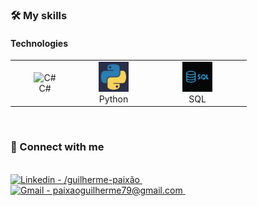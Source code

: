 
<h3>🛠 My skills</h3>
<!-- ****************** Tecnologies ****************** -->
<h4>Technologies</h4>
<table>
  <tr>
    <td align="center" width="96">
        <img src="./img/C#.png" height="48" title="C#"/>
      <br>C#
    </td>
    <td align="center" width="96">
        <img src="./img/python.jpg"  height="48" alt="Python" />
      <br>Python
    </td>
    <td align="center" width="144">
        <img src="./img/SQL.jpg" height="48" title="SQL" />
      <br>SQL
    </td>
   
  </tr>
</table><br>
<h3> 🔗 Connect with me</h3> <br>
<a href=https://www.linkedin.com/in/guilherme-paix%C3%A3o- target="_blank">
    <img height="25" src="https://img.shields.io/badge/Guilherme_Paixao-0077B5?style=flat&logo=linkedin&logoColor=white" alt="Linkedin - /guilherme-paixão"/>
</a>&ensp;&ensp;
<a href="paixaoguilherme79@gmail.com" target="_blank">
    <img height="25" src="https://img.shields.io/badge/paixaoguilherme79@gmail.com-D14836?style=flat&logo=gmail&logoColor=white" alt="Gmail - paixaoguilherme79@gmail.com"/>
</a>&ensp;&ensp;


